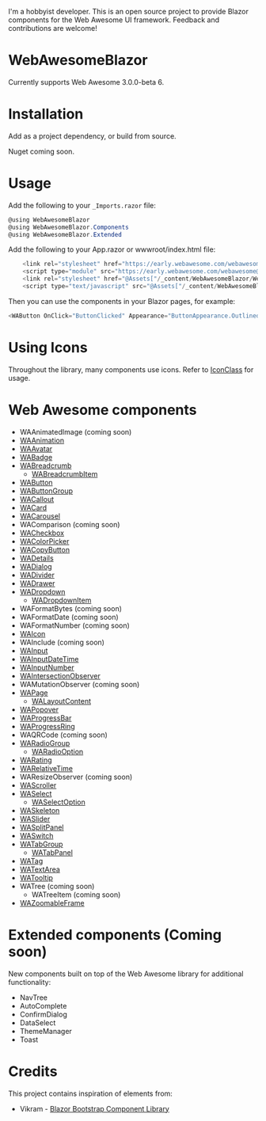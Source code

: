 ﻿I'm a hobbyist developer. This is an open source project to provide Blazor components for the Web Awesome UI framework. Feedback and contributions are welcome!
# WebAwesomeBlazor

Currently supports Web Awesome 3.0.0-beta 6.

# Installation
Add as a project dependency, or build from source.

Nuget coming soon.

# Usage
Add the following to your `_Imports.razor` file:
```csharp
@using WebAwesomeBlazor
@using WebAwesomeBlazor.Components
@using WebAwesomeBlazor.Extended
```

Add the following to your App.razor or wwwroot/index.html file:
```csharp
    <link rel="stylesheet" href="https://early.webawesome.com/webawesome@3.0.0-beta.6/dist/styles/webawesome.css" />
    <script type="module" src="https://early.webawesome.com/webawesome@3.0.0-beta.6/dist/webawesome.loader.js"></script>
    <link rel="stylesheet" href="@Assets["/_content/WebAwesomeBlazor/WebAwesome.css"]" />
    <script type="text/javascript" src="@Assets["/_content/WebAwesomeBlazor/JsInterop.js"]"></script>
```

Then you can use the components in your Blazor pages, for example:
```csharp
<WAButton OnClick="ButtonClicked" Appearance="ButtonAppearance.Outlined" Variant="ButtonVariant.Brand">Change value</WAButton>
```
# Using Icons
Throughout the library, many components use icons.
Refer to [IconClass](/docs/IconClass.md) for usage.


# Web Awesome components
- WAAnimatedImage (coming soon)
- [WAAnimation](/docs/WAAnimation.md)
- [WAAvatar](/docs/WAAvatar.md)
- [WABadge](/docs/WABadge.md)
- [WABreadcrumb](/docs/WABreadcrumb.md)
  - [WABreadcrumbItem](/docs/WABreadcrumbItem.md)
- [WAButton](/docs/WAButton.md)
- [WAButtonGroup](/docs/WAButtonGroup.md)
- [WACallout](/docs/WACallout.md)
- [WACard](/docs/WACard.md)
- [WACarousel](/docs/WACarousel.md)
- WAComparison (coming soon)
- [WACheckbox](/docs/WACheckbox.md)
- [WAColorPicker](/docs/WAColorPicker.md)
- [WACopyButton](/docs/WACopyButton.md)
- [WADetails](/docs/WADetails.md)
- [WADialog](/docs/WADialog.md)
- [WADivider](/docs/WADivider.md)
- [WADrawer](/docs/WADrawer.md)
- [WADropdown](/docs/WADropdown.md)
  - [WADropdownItem](/docs/WADropdownItem.md)
- WAFormatBytes (coming soon)
- WAFormatDate (coming soon)
- WAFormatNumber (coming soon)
- [WAIcon](/docs/WAIcon.md)
- WAInclude (coming soon)
- [WAInput](/docs/WAInput.md)
- [WAInputDateTime](/docs/WAInputDateTime.md)
- [WAInputNumber](/docs/WAInputNumber.md)
- [WAIntersectionObserver](/docs/WAIntersectionObserver.md)
- WAMutationObserver (coming soon)
- [WAPage](/docs/WAPage.md)
  - [WALayoutContent](/docs/WALayoutContent.md)
- [WAPopover](/docs/WAPopover.md)
- [WAProgressBar](/docs/WAProgressBar.md)
- [WAProgressRing](/docs/WAProgressRing.md)
- WAQRCode (coming soon)
- [WARadioGroup](/docs/WARadioGroup.md)
  - [WARadioOption](/docs/WARadioOption.md)
- [WARating](/docs/WARating.md)
- [WARelativeTime](/docs/WARelativeTime.md)
- WAResizeObserver (coming soon)
- [WAScroller](/docs/WAScroller.md)
- [WASelect](/docs/WASelect.md)
  - [WASelectOption](/docs/WASelectOption.md)
- [WASkeleton](/docs/WASkeleton.md)
- [WASlider](/docs/WASlider.md)
- [WASplitPanel](/docs/WASplitPanel.md)
- [WASwitch](/docs/WASwitch.md)
- [WATabGroup](/docs/WATabGroup.md)
  - [WATabPanel](/docs/WATabPanel.md)
- [WATag](/docs/WATag.md)
- [WATextArea](/docs/WATextArea.md)
- [WATooltip](/docs/WATooltip.md)
- WATree (coming soon)
  - WATreeItem (coming soon)
- [WAZoomableFrame](/docs/WAZoomableFrame.md)

# Extended components (Coming soon)
New components built on top of the Web Awesome library for additional functionality:
- NavTree
- AutoComplete
- ConfirmDialog
- DataSelect
- ThemeManager
- Toast


# Credits
This project contains inspiration of elements from:
* Vikram - [Blazor Bootstrap Component Library](https://github.com/vikramlearning/blazorbootstrap)
